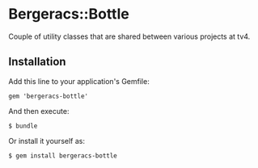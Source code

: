 # Bergeracs::Bottle

Couple of utility classes that are shared between various projects at tv4.

## Installation

Add this line to your application's Gemfile:

    gem 'bergeracs-bottle'

And then execute:

    $ bundle

Or install it yourself as:

    $ gem install bergeracs-bottle

